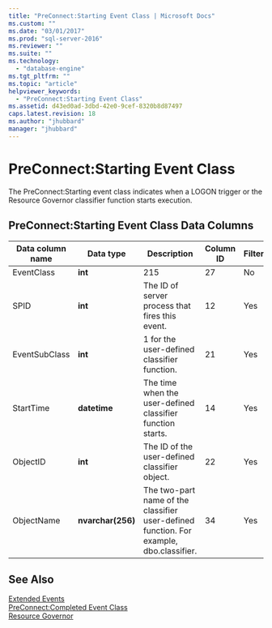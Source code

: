 ```yaml
---
title: "PreConnect:Starting Event Class | Microsoft Docs"
ms.custom: ""
ms.date: "03/01/2017"
ms.prod: "sql-server-2016"
ms.reviewer: ""
ms.suite: ""
ms.technology: 
  - "database-engine"
ms.tgt_pltfrm: ""
ms.topic: "article"
helpviewer_keywords: 
  - "PreConnect:Starting Event Class"
ms.assetid: d43ed0ad-3dbd-42e0-9cef-8320b8d87497
caps.latest.revision: 18
ms.author: "jhubbard"
manager: "jhubbard"
---
```

# PreConnect:Starting Event Class
  The PreConnect:Starting event class indicates when a LOGON trigger or the Resource Governor classifier function starts execution.  
  
## PreConnect:Starting Event Class Data Columns  
  
|Data column name|Data type|Description|Column ID|Filterable|  
|----------------------|---------------|-----------------|---------------|----------------|  
|EventClass|**int**|215|27|No|  
|SPID|**int**|The ID of server process that fires this event.|12|Yes|  
|EventSubClass|**int**|1 for the user-defined classifier function.|21|Yes|  
|StartTime|**datetime**|The time when the user-defined classifier function starts.|14|Yes|  
|ObjectID|**int**|The ID of the user-defined classifier object.|22|Yes|  
|ObjectName|**nvarchar(256)**|The two-part name of the classifier user-defined function. For example, dbo.classifier.|34|Yes|  
  
## See Also  
 [Extended Events](../../relational-databases/extended-events/extended-events.md)   
 [PreConnect:Completed Event Class](../../relational-databases/event-classes/preconnect-completed-event-class.md)   
 [Resource Governor](../../relational-databases/resource-governor/resource-governor.md)  
  
  